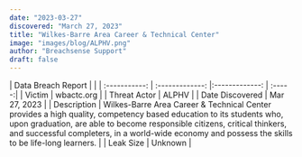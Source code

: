 ```yaml
---
date: "2023-03-27"
discovered: "March 27, 2023"
title: "Wilkes-Barre Area Career & Technical Center"
image: "images/blog/ALPHV.png"
author: "Breachsense Support"
draft: false
---
```


| Data Breach Report           |              | 
| :-----------: | :-------------:     |:-------------:    | :-----:|
| Victim      | wbactc.org      | 
| Threat Actor      | ALPHV      | 
| Date Discovered      | Mar 27, 2023      | 
| Description      | Wilkes-Barre Area Career & Technical Center provides a high quality, competency based education to its students who, upon graduation, are able to become responsible citizens, critical thinkers, and successful completers, in a world-wide economy and possess the skills to be life-long learners.      | 
| Leak Size      | Unknown      | 

